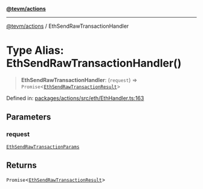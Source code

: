 [**@tevm/actions**](../README.md)

***

[@tevm/actions](../globals.md) / EthSendRawTransactionHandler

# Type Alias: EthSendRawTransactionHandler()

> **EthSendRawTransactionHandler**: (`request`) => `Promise`\<[`EthSendRawTransactionResult`](EthSendRawTransactionResult.md)\>

Defined in: [packages/actions/src/eth/EthHandler.ts:163](https://github.com/evmts/tevm-monorepo/blob/main/packages/actions/src/eth/EthHandler.ts#L163)

## Parameters

### request

[`EthSendRawTransactionParams`](EthSendRawTransactionParams.md)

## Returns

`Promise`\<[`EthSendRawTransactionResult`](EthSendRawTransactionResult.md)\>
